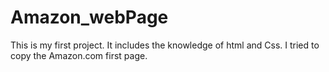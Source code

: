 # Amazon_webPage
This is my first project.
It includes the knowledge of html and Css. 
I tried to copy the Amazon.com first page.
